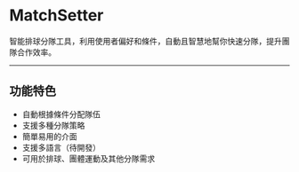 # MatchSetter

智能排球分隊工具，利用使用者偏好和條件，自動且智慧地幫你快速分隊，提升團隊合作效率。

---

## 功能特色

- 自動根據條件分配隊伍
- 支援多種分隊策略
- 簡單易用的介面
- 支援多語言（待開發）
- 可用於排球、團體運動及其他分隊需求
